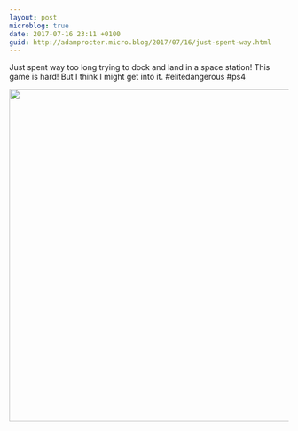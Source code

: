 ```yaml
---
layout: post
microblog: true
date: 2017-07-16 23:11 +0100
guid: http://adamprocter.micro.blog/2017/07/16/just-spent-way.html
---
```

Just spent way too long trying to dock and land in a space station! This game is hard! But I think I might get into it. #elitedangerous #ps4

<img src="http://adamprocter.micro.blog/uploads/2017/6bf28140c6.jpg" width="600" height="600" />
